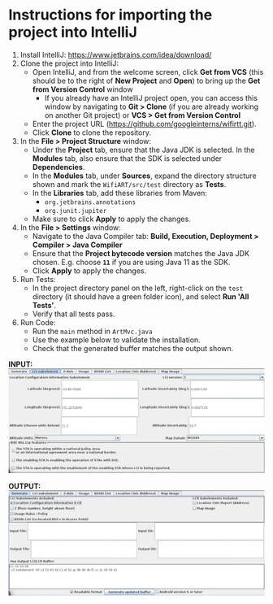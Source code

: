 # Instructions for importing the project into IntelliJ

1. Install IntelliJ: https://www.jetbrains.com/idea/download/
2. Clone the project into IntelliJ:
    * Open IntelliJ, and from the welcome screen, click __Get from VCS__ (this should be to the right of __New Project__ and __Open__) to bring up the __Get from Version Control__ window
        * If you already have an IntelliJ project open, you can access this window by navigating to __Git > Clone__ (if you are already working on another Git project) or __VCS > Get from Version Control__
    * Enter the project URL (https://github.com/googleinterns/wifirtt.git).
    * Click __Clone__ to clone the repository.
3. In the __File > Project Structure__ window:
    * Under the __Project__ tab, ensure that the Java JDK is selected. In the __Modules__ tab, also ensure that the SDK is selected under __Dependencies__.
    * In the __Modules__ tab, under __Sources__, expand the directory structure shown and mark the `WifiART/src/test` directory as __Tests__.
    * In the __Libraries__ tab, add these libraries from Maven:
        * `org.jetbrains.annotations`
        * `org.junit.jupiter`
    * Make sure to click __Apply__ to apply the changes.
4. In the __File > Settings__ window:
    * Navigate to the Java Compiler tab: __Build, Execution, Deployment > Compiler > Java Compiler__
    * Ensure that the __Project bytecode version__ matches the Java JDK chosen. E.g. choose __`11`__ if you are using Java 11 as the SDK.
    * Click __Apply__ to apply the changes.
5. Run Tests: 
    * In the project directory panel on the left, right-click on the `test` directory (it should have a green folder icon), and select __Run 'All Tests'__.
    * Verify that all tests pass.
6. Run Code: 
    * Run the `main` method in `ArtMvc.java`
    * Use the example below to validate the installation.
    * Check that the generated buffer matches the output shown.

__INPUT:__
![LCI input screenshot](./LCI_input.png?raw=true)

__OUTPUT:__
![LCI output screenshot](./LCI_output.png?raw=true)
